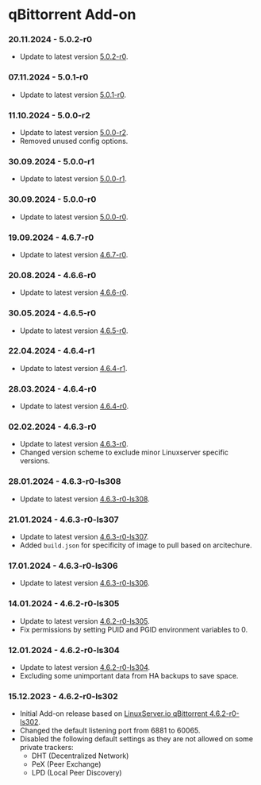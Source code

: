 # qBittorrent Add-on

### 20.11.2024 - 5.0.2-r0 
  - Update to latest version [5.0.2-r0](https://github.com/linuxserver/docker-qbittorrent/releases/tag/5.0.2-r0-ls365).

### 07.11.2024 - 5.0.1-r0 
  - Update to latest version [5.0.1-r0](https://github.com/linuxserver/docker-qbittorrent/releases/tag/5.0.1-r0-ls362).

### 11.10.2024 - 5.0.0-r2

- Update to latest version [5.0.0-r2](https://github.com/linuxserver/docker-qbittorrent/releases/tag/5.0.0-r2-ls358).
- Removed unused config options.

### 30.09.2024 - 5.0.0-r1

- Update to latest version [5.0.0-r1](https://github.com/linuxserver/docker-qbittorrent/releases/tag/5.0.0-r1-ls355).

### 30.09.2024 - 5.0.0-r0

- Update to latest version [5.0.0-r0](https://github.com/linuxserver/docker-qbittorrent/releases/tag/5.0.0-r0-ls354).

### 19.09.2024 - 4.6.7-r0

- Update to latest version [4.6.7-r0](https://github.com/linuxserver/docker-qbittorrent/releases/tag/4.6.7-r0-ls351).

### 20.08.2024 - 4.6.6-r0

- Update to latest version [4.6.6-r0](https://github.com/linuxserver/docker-qbittorrent/releases/tag/4.6.6-r0-ls347).

### 30.05.2024 - 4.6.5-r0

- Update to latest version [4.6.5-r0](https://github.com/linuxserver/docker-qbittorrent/releases/tag/4.6.5-r0-ls333).

### 22.04.2024 - 4.6.4-r1

- Update to latest version [4.6.4-r1](https://github.com/linuxserver/docker-qbittorrent/releases/tag/4.6.4-r1-ls326).

### 28.03.2024 - 4.6.4-r0

- Update to latest version [4.6.4-r0](https://github.com/linuxserver/docker-qbittorrent/releases/tag/4.6.4-r0-ls321).

### 02.02.2024 - 4.6.3-r0

- Update to latest version [4.6.3-r0](https://github.com/linuxserver/docker-qbittorrent/releases/tag/4.6.3-r0-ls309).
- Changed version scheme to exclude minor Linuxserver specific versions.

### 28.01.2024 - 4.6.3-r0-ls308

- Update to latest version [4.6.3-r0-ls308](https://github.com/linuxserver/docker-qbittorrent/releases/tag/4.6.3-r0-ls308).

### 21.01.2024 - 4.6.3-r0-ls307

- Update to latest version [4.6.3-r0-ls307](https://github.com/linuxserver/docker-qbittorrent/releases/tag/4.6.3-r0-ls307).
- Added `build.json` for specificity of image to pull based on arcitechure.

### 17.01.2024 - 4.6.3-r0-ls306

- Update to latest version [4.6.3-r0-ls306](https://github.com/linuxserver/docker-qbittorrent/releases/tag/4.6.3-r0-ls306).

### 14.01.2024 - 4.6.2-r0-ls305

- Update to latest version [4.6.2-r0-ls305](https://github.com/linuxserver/docker-qbittorrent/releases/tag/4.6.2-r0-ls305).
- Fix permissions by setting PUID and PGID environment variables to 0.

### 12.01.2024 - 4.6.2-r0-ls304

- Update to latest version [4.6.2-r0-ls304](https://github.com/linuxserver/docker-qbittorrent/releases/tag/4.6.2-r0-ls304).
- Excluding some unimportant data from HA backups to save space.

### 15.12.2023 - 4.6.2-r0-ls302

- Initial Add-on release based on [LinuxServer.io qBittorrent 4.6.2-r0-ls302](https://github.com/linuxserver/docker-qbittorrent/releases/tag/4.6.2-r0-ls302).
- Changed the default listening port from 6881 to 60065.
- Disabled the following default settings as they are not allowed on some private trackers:
  - DHT (Decentralized Network)
  - PeX (Peer Exchange)
  - LPD (Local Peer Discovery)

